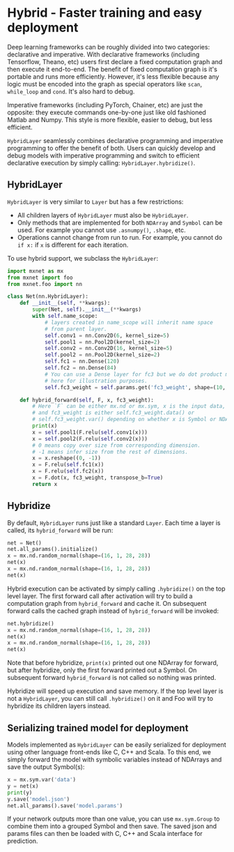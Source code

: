 # Hybrid - Faster training and easy deployment

Deep learning frameworks can be roughly divided into two categories: declarative
and imperative. With declarative frameworks (including Tensorflow, Theano, etc)
users first declare a fixed computation graph and then execute it end-to-end.
The benefit of fixed computation graph is it's portable and runs more
efficiently. However, it's less flexible because any logic must be encoded
into the graph as special operators like `scan`, `while_loop` and `cond`.
It's also hard to debug.

Imperative frameworks (including PyTorch, Chainer, etc) are just the opposite:
they execute commands one-by-one just like old fashioned Matlab and Numpy.
This style is more flexible, easier to debug, but less efficient.

`HybridLayer` seamlessly combines declarative programming and imperative programming
to offer the benefit of both. Users can quickly develop and debug models with
imperative programming and switch to efficient declarative execution by simply
calling: `HybridLayer.hybridize()`.

## HybridLayer

`HybridLayer` is very similar to `Layer` but has a few restrictions:

- All children layers of `HybridLayer` must also be `HybridLayer`.
- Only methods that are implemented for both `NDArray` and `Symbol` can be used.
  For example you cannot use `.asnumpy()`, `.shape`, etc.
- Operations cannot change from run to run. For example, you cannot do `if x:`
  if `x` is different for each iteration.

To use hybrid support, we subclass the `HybridLayer`:

```python
import mxnet as mx
from mxnet import foo
from mxnet.foo import nn

class Net(nn.HybridLayer):
    def __init__(self, **kwargs):
        super(Net, self).__init__(**kwargs)
        with self.name_scope:
            # layers created in name_scope will inherit name space
            # from parent layer.
            self.conv1 = nn.Conv2D(6, kernel_size=5)
            self.pool1 = nn.Pool2D(kernel_size=2)
            self.conv2 = nn.Conv2D(16, kernel_size=5)
            self.pool2 = nn.Pool2D(kernel_size=2)
            self.fc1 = nn.Dense(120)
            self.fc2 = nn.Dense(84)
            # You can use a Dense layer for fc3 but we do dot product manually
            # here for illustration purposes.
            self.fc3_weight = self.params.get('fc3_weight', shape=(10, 84))

    def hybrid_forward(self, F, x, fc3_weight):
        # Here `F` can be either mx.nd or mx.sym, x is the input data,
        # and fc3_weight is either self.fc3_weight.data() or
        # self.fc3_weight.var() depending on whether x is Symbol or NDArray
        print(x)
        x = self.pool1(F.relu(self.conv1(x)))
        x = self.pool2(F.relu(self.conv2(x)))
        # 0 means copy over size from corresponding dimension.
        # -1 means infer size from the rest of dimensions.
        x = x.reshape((0, -1))
        x = F.relu(self.fc1(x))
        x = F.relu(self.fc2(x))
        x = F.dot(x, fc3_weight, transpose_b=True)
        return x
```

## Hybridize

By default, `HybridLayer` runs just like a standard `Layer`. Each time a layer
is called, its `hybrid_forward` will be run:

```python
net = Net()
net.all_params().initialize()
x = mx.nd.random_normal(shape=(16, 1, 28, 28))
net(x)
x = mx.nd.random_normal(shape=(16, 1, 28, 28))
net(x)
```

Hybrid execution can be activated by simply calling `.hybridize()` on the top
level layer. The first forward call after activation will try to build a
computation graph from `hybrid_forward` and cache it. On subsequent forward
calls the cached graph instead of `hybrid_forward` will be invoked:

```python
net.hybridize()
x = mx.nd.random_normal(shape=(16, 1, 28, 28))
net(x)
x = mx.nd.random_normal(shape=(16, 1, 28, 28))
net(x)
```

Note that before hybridize, `print(x)` printed out one NDArray for forward,
but after hybridize, only the first forward printed out a Symbol. On subsequent
forward `hybrid_forward` is not called so nothing was printed.

Hybridize will speed up execution and save memory. If the top level layer is
not a `HybridLayer`, you can still call `.hybridize()` on it and Foo will try
to hybridize its children layers instead.

## Serializing trained model for deployment

Models implemented as `HybridLayer` can be easily serialized for deployment
using other language front-ends like C, C++ and Scala. To this end, we simply
forward the model with symbolic variables instead of NDArrays and save the
output Symbol(s):

```python
x = mx.sym.var('data')
y = net(x)
print(y)
y.save('model.json')
net.all_params().save('model.params')
```

If your network outputs more than one value, you can use `mx.sym.Group` to
combine them into a grouped Symbol and then save. The saved json and params
files can then be loaded with C, C++ and Scala interface for prediction.
